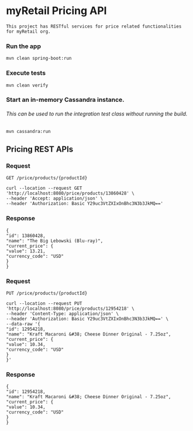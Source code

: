 # myRetail Pricing API
    This project has RESTful services for price related functionalities for myRetail org.

### Run the app
    mvn clean spring-boot:run

### Execute tests
    mvn clean verify

### Start an in-memory Cassandra instance.
###### This can be used to run the integration test class without running the build.
    mvn cassandra:run

## Pricing REST APIs

### Request
`GET /price/products/{productId}`

    curl --location --request GET 'http://localhost:8080/price/products/13860428' \
    --header 'Accept: application/json' \
    --header 'Authorization: Basic Y29uc3VtZXIxOnBhc3N3b3JkMQ=='

### Response
    {
    "id": 13860428,
    "name": "The Big Lebowski (Blu-ray)",
    "current_price": {
    "value": 13.21,
    "currency_code": "USD"
    }
    }

### Request
`PUT /price/products/{productId}`
    
    curl --location --request PUT 'http://localhost:8080/price/products/12954218' \
    --header 'Content-Type: application/json' \
    --header 'Authorization: Basic Y29uc3VtZXIxOnBhc3N3b3JkMQ==' \
    --data-raw '{
    "id": 12954218,
    "name": "Kraft Macaroni &#38; Cheese Dinner Original - 7.25oz",
    "current_price": {
    "value": 10.34,
    "currency_code": "USD"
    }
    }'

### Response
    {
    "id": 12954218,
    "name": "Kraft Macaroni &#38; Cheese Dinner Original - 7.25oz",
    "current_price": {
    "value": 10.34,
    "currency_code": "USD"
    }
    }
